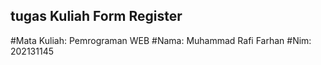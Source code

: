 ## tugas Kuliah Form Register
#Mata Kuliah: Pemrograman WEB
#Nama: Muhammad Rafi Farhan
#Nim: 202131145
